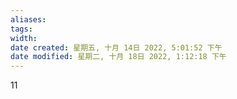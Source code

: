 ```yaml
---
aliases: 
tags: 
width:
date created: 星期五, 十月 14日 2022, 5:01:52 下午
date modified: 星期二, 十月 18日 2022, 1:12:18 下午
---
```

11